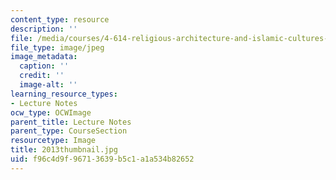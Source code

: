 ```yaml
---
content_type: resource
description: ''
file: /media/courses/4-614-religious-architecture-and-islamic-cultures-fall-2002/f96c4d9f96713639b5c1a1a534b82652_2013thumbnail.jpg
file_type: image/jpeg
image_metadata:
  caption: ''
  credit: ''
  image-alt: ''
learning_resource_types:
- Lecture Notes
ocw_type: OCWImage
parent_title: Lecture Notes
parent_type: CourseSection
resourcetype: Image
title: 2013thumbnail.jpg
uid: f96c4d9f-9671-3639-b5c1-a1a534b82652
---
```

